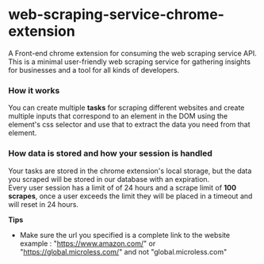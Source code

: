 # web-scraping-service-chrome-extension
A Front-end chrome extension for consuming the web scraping service API. This is a minimal user-friendly web scraping service for gathering insights for businesses and a tool for all kinds of developers.

### How it works
You can create multiple **tasks** for scraping different websites and create multiple inputs that correspond to an element in the DOM using the element's css selector and use that to extract the data you need from that element.


### How data is stored and how your session is handled
Your tasks are stored in the chrome extension's local storage, but the data you scraped will be stored in our database with an expiration.  
Every user session has a limit of of 24 hours and a scrape limit of **100 scrapes**, once a user exceeds the limit they will be placed in a timeout and will reset in 24 hours.

**Tips**
- Make sure the url you specified is a complete link to the website
example : "https://www.amazon.com/" or "https://global.microless.com/" and not "global.microless.com"
 

